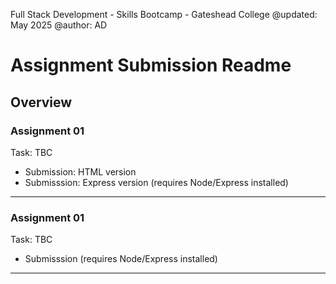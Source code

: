Full Stack Development - Skills Bootcamp - Gateshead College
@updated: May 2025
@author: AD

# Assignment Submission Readme

## Overview

### Assignment 01

Task: 
TBC


- Submission: HTML version 
- Submisssion: Express version (requires Node/Express installed)

---

### Assignment 01

Task: 
TBC


- Submisssion (requires Node/Express installed)


---
